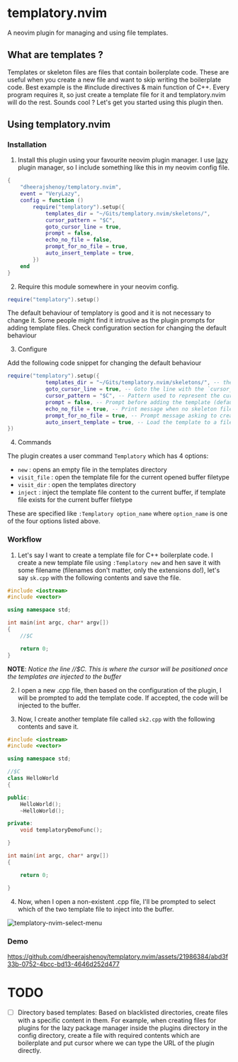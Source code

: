 # templatory.nvim
A neovim plugin for managing and using file templates.

## What are templates ?

Templates or skeleton files are files that contain boilerplate code. These are useful when you create a new file and want to skip writing the boilerplate code. Best example is the #include directives & main function of C++. Every program requires it, so just create a template file for it and templatory.nvim will do the rest. Sounds cool ? Let's get you started using this plugin then.

## Using templatory.nvim

### Installation

1. Install this plugin using your favourite neovim plugin manager. I use [lazy](https://github.com/folke/lazy.nvim) plugin manager, so I include something like this in my neovim config file.

```lua
{
    "dheerajshenoy/templatory.nvim",
    event = "VeryLazy",
    config = function ()
        require("templatory").setup({
            templates_dir = "~/Gits/templatory.nvim/skeletons/",
            cursor_pattern = "$C",
            goto_cursor_line = true,
            prompt = false,
            echo_no_file = false,
            prompt_for_no_file = true,
            auto_insert_template = true,
        })
    end
}
```

2. Require this module somewhere in your neovim config.

```lua
require("templatory").setup()
```

The default behaviour of templatory is good and it is not necessary to change it. Some people might find it intrusive as the plugin prompts for adding template files. Check configuration section for changing the default behaviour

3. Configure

Add the following code snippet for changing the default behaviour

```lua
require("templatory").setup({
            templates_dir = "~/Gits/templatory.nvim/skeletons/", -- the skeleton directory (default: ~/.config/nvim/templates)
            goto_cursor_line = true, -- Goto the line with the `cursor_pattern` after inserting template (default: true)
            cursor_pattern = "$C", -- Pattern used to represent the cursor position after template insertion (default: $C)
            prompt = false, -- Prompt before adding the template (default: false)
            echo_no_file = true, -- Print message when no skeleton file is found for the current filetype (default: false)
            prompt_for_no_file = true, -- Prompt message asking to create a template when no file is found (default: false)
            auto_insert_template = true, -- Load the template to a file automagically without needing to call `:TemplatoryInject`
})
````

4. Commands

The plugin creates a user command `Templatory` which has 4 options:

- `new` : opens an empty file in the templates directory
- `visit_file` : open the template file for the current opened buffer filetype
- `visit_dir` : open the templates directory 
- `inject` : inject the template file content to the current buffer, if template file exists for the current buffer filetype

These are specified like `:Templatory option_name` where `option_name` is one of the four options listed above.

### Workflow

1. Let's say I want to create a template file for C++ boilerplate code. I create a new template file using `:Templatory new` and hen save it with some filename (filenames don't matter, only the extensions do!), let's say `sk.cpp` with the following contents and save the file.

```cpp
#include <iostream>
#include <vector>

using namespace std;

int main(int argc, char* argv[])
{
    //$C

    return 0;
}

```

**NOTE**: *Notice the line //$C. This is where the cursor will be positioned once the templates are injected to the buffer*


2. I open a new .cpp file, then based on the configuration of the plugin, I will be prompted to add the template code. If accepted, the code will be injected to the buffer.

3. Now, I create another template file called `sk2.cpp` with the following contents and save it.


```cpp
#include <iostream>
#include <vector>

using namespace std;

//$C
class HelloWorld
{

public:
    HelloWorld();
    ~HelloWorld();

private:
    void templatoryDemoFunc();

}

int main(int argc, char* argv[])
{

    return 0;

}
```

4. Now, when I open a non-existent .cpp file, I'll be prompted to select which of the two template file to inject into the buffer.

![templatory-nvim-select-menu](https://github.com/dheerajshenoy/templatory.nvim/assets/21986384/b9bc60a9-8e95-4cc5-8e13-3246fe44f5ee)

### Demo

https://github.com/dheerajshenoy/templatory.nvim/assets/21986384/abd3f33b-0752-4bcc-bd13-4646d252d477

# TODO

- [ ] Directory based templates: Based on blacklisted directories, create files with a specific content in them. For example, when creating files for plugins for the lazy package manager inside the plugins directory in the config directory, create a file with required contents which are boilerplate and put cursor where we can type the URL of the plugin directly.
